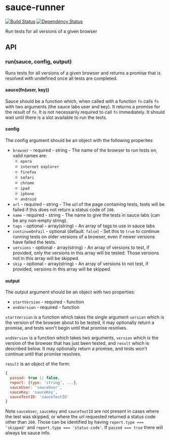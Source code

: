 # sauce-runner
[![Build Status](https://img.shields.io/travis/jepso-ci/sauce-runner/master.svg)](https://travis-ci.org/jepso-ci/sauce-runner)
[![Dependency Status](https://img.shields.io/david/jepso-ci/sauce-runner.svg)](https://david-dm.org/jepso-ci/sauce-runner)

Run tests for all versions of a given browser

## API

### run(sauce, config, output)

  Runs tests for all versions of a given browser and returns a promise that is resolved with undefined once all tests are completed.


#### sauce(fn(user, key))

  Sauce should be a function which, when called with a function `fn` calls `fn` with two arguments (the sauce labs user and key).  It returns a promise for the result of `fn`.  It is not necessarily required to call `fn` immediately.  It should wait until there is a slot available to run the tests.

#### config

The config argument should be an object with the following properites

 - `browser` - required - string - The name of the browser to run tests on, valid names are:
   - `opera`
   - `internet explorer`
   - `firefox`
   - `safari`
   - `chrome`
   - `ipad`
   - `iphone`
   - `android`
 - `url` - required - string - The url of the page containing tests, tests will be failed if this does not return a status code of `200`.
 - `name` - required - string - The name to give the tests in sauce labs (can be any non-empty string).
 - `tags` - optional - array(string) - An array of tags to use in sauce labs
 - `continueOnFail` - optional (default: `false`) - Set this to `true` to continue running tests on older versions of a browser, even if newer versions have failed the tests.
 - `versions` - optional - array(string) - An array of versions to test, if provided, only the versions in this array will be tested.  Those versions not in this array will be skipped.
 - `skip` - optional - array(string) - An array of versions to not test, if provided, versions in this array will be skipped.

#### output

The output argument should be an object with two properties:

 - `startVersion` - required - function
 - `endVersion` - required - function

`startVersion` is a function which takes the single argument `version` which is the version of the browser about to be tested, it may optionally return a promise, and tests won't begin until that promise resolves.

`endVersion` is a function which takes two arguments, `version` which is the version of the browser that has just been tested, and `result` which is described below.  It may optionally return a promise, and tests won't continue until that promise resolves.

`result` is an object of the form:

```javascript
{
  passed: true || false,
  report: {type: 'string', ...},
  sauceUser: 'sauceUser',
  sauceKey: 'sauceKey',
  sauceTestID: 'sauceTestID'
}
```

Note `sauceUser`, `sauceKey` and `sauceTestID` are not present in cases where the test was skipped, or where the url requested returned a status code other than `200`.  Those can be identified by having `report.type === 'skipped'` and `report.type === 'status-code'`.  If `passed === true` there will always be sauce info.

